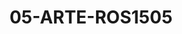 ---
title: 05-ARTE-ROS1505
image: /v1543919832/viterbo/05-ARTE-ROS1505.jpg
brand: rosa-clara
layout: vestito
---